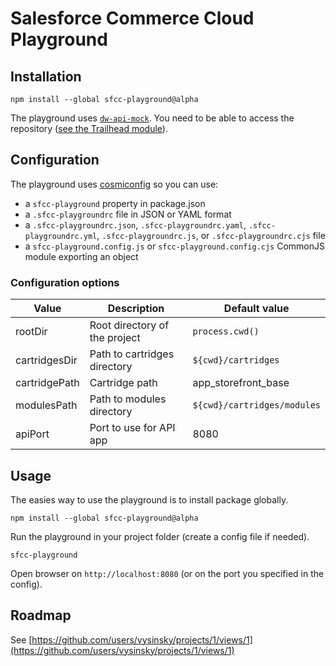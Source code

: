 # Salesforce Commerce Cloud Playground

## Installation

`npm install --global sfcc-playground@alpha`

The playground uses [`dw-api-mock`](https://github.com/SalesforceCommerceCloud/dw-api-mock.git). You need to be able to access the repository ([see the Trailhead module](https://trailhead.salesforce.com/content/learn/modules/b2c-developer-resources-and-tools/b2c-developer-access-repositories)).

## Configuration

The playground uses [cosmiconfig](https://github.com/davidtheclark/cosmiconfig) so you can use:

- a `sfcc-playground` property in package.json
- a `.sfcc-playgroundrc` file in JSON or YAML format
- a `.sfcc-playgroundrc.json`, `.sfcc-playgroundrc.yaml`, `.sfcc-playgroundrc.yml`, `.sfcc-playgroundrc.js`, or `.sfcc-playgroundrc.cjs` file
- a `sfcc-playground.config.js` or `sfcc-playground.config.cjs` CommonJS module exporting an object

### Configuration options

| Value         | Description                   | Default value               |
|---------------|-------------------------------|-----------------------------|
| rootDir       | Root directory of the project | `process.cwd()`             |
| cartridgesDir | Path to cartridges directory  | `${cwd}/cartridges`         |
| cartridgePath | Cartridge path                | app_storefront_base         |
| modulesPath   | Path to modules directory     | `${cwd}/cartridges/modules` |
| apiPort       | Port to use for API app       | 8080                        |

## Usage

The easies way to use the playground is to install package globally.

```shell
npm install --global sfcc-playground@alpha
```

Run the playground in your project folder (create a config file if needed).

```shell
sfcc-playground
```

Open browser on `http://localhost:8080` (or on the port you specified in the config).

## Roadmap

See [https://github.com/users/vysinsky/projects/1/views/1](https://github.com/users/vysinsky/projects/1/views/1)
